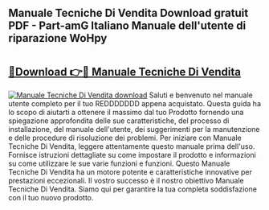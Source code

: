 ## Manuale Tecniche Di Vendita Download gratuit PDF - Part-amG Italiano Manuale dell'utente di riparazione WoHpy

# <h2><a href="http://dfbyg2i.blite.top/?on=Manuale+Tecniche+Di+Vendita">🔗Download 👉🔴 Manuale Tecniche Di Vendita</a></h2>

[![Manuale Tecniche Di Vendita download](https://i.imgur.com/lujVjoI.png)](http://dfbyg2i.blite.top/?on=Manuale+Tecniche+Di+Vendita)
Saluti e benvenuto nel manuale utente completo per il tuo REDDDDDDD appena acquistato. Questa guida ha lo scopo di aiutarti a ottenere il massimo dal tuo Prodotto fornendo una spiegazione approfondita delle sue caratteristiche, del processo di installazione, del manuale dell'utente, dei suggerimenti per la manutenzione e delle procedure di risoluzione dei problemi. Per iniziare con Manuale Tecniche Di Vendita, leggere attentamente questo manuale prima dell'uso. Fornisce istruzioni dettagliate su come impostare il prodotto e informazioni su come utilizzare le sue varie funzioni e funzioni. Questo Manuale Tecniche Di Vendita ha un motore potente e caratteristiche innovative per prestazioni eccezionali. Il vostro successo è il nostro obiettivo Manuale Tecniche Di Vendita. Siamo qui per garantire la tua completa soddisfazione con il tuo nuovo prodotto.

